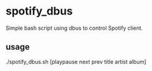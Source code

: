 # spotify_dbus
Simple bash script using dbus to control Spotify client.

## usage
./spotify_dbus.sh [playpause next prev title artist album]
